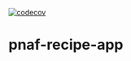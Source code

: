 [![codecov](https://codecov.io/gh/inafsdeveloper/pnaf-recipe-app/branch/main/graph/badge.svg?token=8U14ZH6G1U)](https://codecov.io/gh/inafsdeveloper/pnaf-recipe-app)
# pnaf-recipe-app